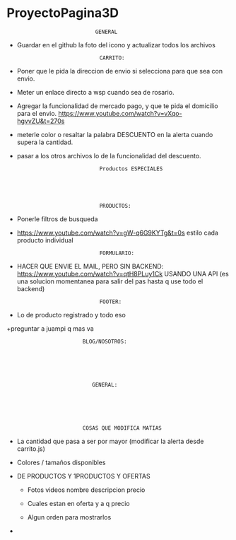 # ProyectoPagina3D

                                GENERAL
+ Guardar en el github la foto del icono y actualizar todos los archivos








                                CARRITO:

+ Poner que le pida la direccion de envio si selecciona para que sea con envio.

+ Meter un enlace directo a wsp cuando sea de rosario.

+ Agregar la funcionalidad de mercado pago, y que te pida el domicilio para el envio.
https://www.youtube.com/watch?v=vXqo-hgvvZU&t=270s

+ meterle color o resaltar la palabra DESCUENTO en la alerta cuando supera la cantidad.

+ pasar a los otros archivos lo de la funcionalidad del descuento.


        

                                Productos ESPECIALES





                                PRODUCTOS:
- Ponerle filtros de busqueda



- https://www.youtube.com/watch?v=gW-q6G9KYTg&t=0s estilo cada producto individual





                                FORMULARIO:


+ HACER QUE ENVIE EL MAIL, PERO SIN BACKEND: https://www.youtube.com/watch?v=qtH8PLuy1Ck USANDO UNA API 
(es una solucion momentanea para salir del pas hasta q use todo el backend)





                                FOOTER:

+ Lo de producto registrado y todo eso

+preguntar a juampi q mas va



                           
                            BLOG/NOSOTROS:






                               GENERAL:






                            COSAS QUE MODIFICA MATIAS 

+ La cantidad que pasa a ser por mayor (modificar la alerta desde carrito.js)

+ Colores / tamaños disponibles

+ DE PRODUCTOS Y 1PRODUCTOS Y OFERTAS 

    + Fotos videos nombre descripcion precio

    + Cuales estan en oferta y a q precio

    + Algun orden para mostrarlos 

+ 

